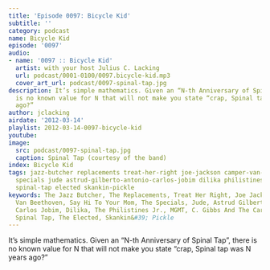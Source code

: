 ```yaml
---
title: 'Episode 0097: Bicycle Kid'
subtitle: ''
category: podcast
name: Bicycle Kid
episode: '0097'
audio:
- name: '0097 :: Bicycle Kid'
  artist: with your host Julius C. Lacking
  url: podcast/0001-0100/0097.bicycle-kid.mp3
  cover_art_url: podcast/0097-spinal-tap.jpg
description: It’s simple mathematics. Given an “N-th Anniversary of Spinal Tap”, there
  is no known value for N that will not make you state “crap, Spinal tap was N years
  ago?”
author: jclacking
airdate: '2012-03-14'
playlist: 2012-03-14-0097-bicycle-kid
youtube: 
image:
  src: podcast/0097-spinal-tap.jpg
  caption: Spinal Tap (courtesy of the band)
index: Bicycle Kid
tags: jazz-butcher replacements treat-her-right joe-jackson camper-van-beethoven say-hi-to-your-mom
  specials jude astrud-gilberto-antonio-carlos-jobim dilika philistines-jr mgmt c-gibbs-cardia-bros
  spinal-tap elected skankin-pickle
keywords: The Jazz Butcher, The Replacements, Treat Her Right, Joe Jackson, Camper
  Van Beethoven, Say Hi To Your Mom, The Specials, Jude, Astrud Gilberto + Antonio
  Carlos Jobim, Dilika, The Philistines Jr., MGMT, C. Gibbs And The Cardia Bros.,
  Spinal Tap, The Elected, Skankin&#39; Pickle
---
```

It’s simple mathematics. Given an “N-th Anniversary of Spinal Tap”, there is no known value for N that will not make you state “crap, Spinal tap was N years ago?”
